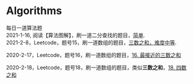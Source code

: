 # Algorithms       
每日一道算法题      
2021-1-16, 阅读【算法图解】，刷一道二分查找的题目，[简单](https://leetcode-cn.com/problems/que-shi-de-shu-zi-lcof/).         
2021-2-8，Leetcode，题号15，刷一道数组的题目，[三数之和，难度中等](https://leetcode-cn.com/problems/3sum/solution/).

2020-2-17，Leetcode，题号16，刷一道数组的题目，[16. 最接近的三数之和](https://leetcode-cn.com/problems/3sum-closest/)

2020-2-18，Leetcode，题号18，刷一道数组的题目，类似**三数之和**，[18. 四数之和](https://leetcode-cn.com/problems/4sum/)

